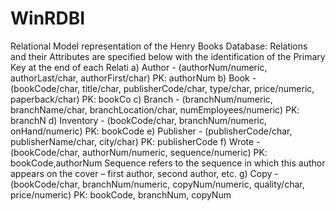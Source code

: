 # WinRDBI


Relational Model representation of the Henry Books Database:
Relations and their Attributes are specified below with the identification of the Primary Key at the end of each Relati
a) Author - (authorNum/numeric, authorLast/char, authorFirst/char) PK: authorNum
b) Book - (bookCode/char, title/char, publisherCode/char, type/char, price/numeric, paperback/char) PK: bookCo
c) Branch - (branchNum/numeric, branchName/char, branchLocation/char, numEmployees/numeric) PK: branchN
d) Inventory - (bookCode/char, branchNum/numeric, onHand/numeric) PK: bookCode
e) Publisher - (publisherCode/char, publisherName/char, city/char) PK: publisherCode
f) Wrote - (bookCode/char, authorNum/numeric, sequence/numeric) PK: bookCode,authorNum
Sequence refers to the sequence in which this author appears on the cover – first author, second author, etc.
g) Copy - (bookCode/char, branchNum/numeric, copyNum/numeric, quality/char, price/numeric) PK: bookCode, branchNum, copyNum
